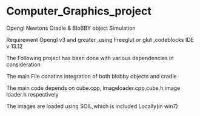 Computer_Graphics_project
=========================

Opengl Newtons Cradle &amp; BloBBY object Simulation

Requirement Opengl v3 and greater ,using Freeglut or glut ,codeblocks IDE v 13.12

The  Following project has been done with various dependencies in consideration

The main File conatins integration of both blobby objects and cradle

The main code depends on cube.cpp, imageloader.cpp,cube.h,image loader.h respectively

The images are loaded using SOIL,which is included Locally(in win7)


